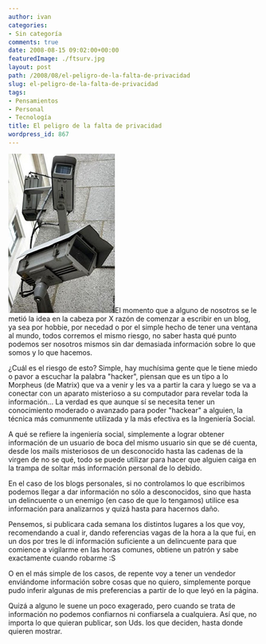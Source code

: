 ```yaml
---
author: ivan
categories:
- Sin categoría
comments: true
date: 2008-08-15 09:02:00+00:00
featuredImage: ./ftsurv.jpg
layout: post
path: /2008/08/el-peligro-de-la-falta-de-privacidad
slug: el-peligro-de-la-falta-de-privacidad
tags:
- Pensamientos
- Personal
- Tecnología
title: El peligro de la falta de privacidad
wordpress_id: 867
---
```


[![](./ftsurv.jpg)](https://2.bp.blogspot.com/_T2UWuNJg3dQ/SKVH8UohLzI/AAAAAAAAA0I/S7S_iSKi0Wg/s1600-h/ftsurv.jpg)El momento que a alguno de nosotros se le metió la idea en la cabeza por X razón de comenzar a escribir en un blog, ya sea por hobbie, por necedad o por el simple hecho de tener una ventana al mundo, todos corremos el mismo riesgo, no saber hasta qué punto podemos ser nosotros mismos sin dar demasiada información sobre lo que somos y lo que hacemos.

¿Cuál es el riesgo de esto? Simple, hay muchísima gente que le tiene miedo o pavor a escuchar la palabra "hacker", piensan que es un tipo a lo Morpheus (de Matrix) que va a venir y les va a partir la cara y luego se va a conectar con un aparato misterioso a su computador para revelar toda la información... La verdad es que aunque sí se necesita tener un conocimiento moderado o avanzado para poder "hackear" a alguien, la técnica más comunmente utilizada y la más efectiva es la Ingeniería Social.

A qué se refiere la ingeniería social, simplemente a lograr obtener información de un usuario de boca del mismo usuario sin que se dé cuenta, desde los mails misteriosos de un desconocido hasta las cadenas de la virgen de no se qué, todo se puede utilizar para hacer que alguien caiga en la trampa de soltar más información personal de lo debido.

En el caso de los blogs personales, si no controlamos lo que escribimos podemos llegar a dar información no sólo a desconocidos, sino que hasta un delincuente o un enemigo (en caso de que lo tengamos) utilice esa información para analizarnos y quizá hasta para hacernos daño.

Pensemos, si publicara cada semana los distintos lugares a los que voy, recomendando a cual ir, dando referencias vagas de la hora a la que fui, en un dos por tres le dí información suficiente a un delincuente para que comience a vigilarme en las horas comunes, obtiene un patrón y sabe exactamente cuando robarme :S

O en el más simple de los casos, de repente voy a tener un vendedor enviándome información sobre cosas que no quiero, simplemente porque pudo inferir algunas de mis preferencias a partir de lo que leyó en la página.

Quizá a alguno le suene un poco exagerado, pero cuando se trata de información no podemos confiarnos ni confiarsela a cualquiera. Así que, no importa lo que quieran publicar, son Uds. los que deciden, hasta donde quieren mostrar.
